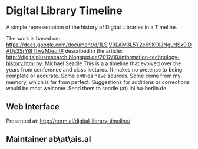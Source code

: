 Digital Library Timeline
========================

A simple representation of the history of Digital Libraries in a Timeline. 

The work is based on: https://docs.google.com/document/d/1LSjV9LAM3L5Y2e69KOIJNgLNSx9lDADs3SrYi8TfwzM/edit# described in the article: http://digitalplusresearch.blogspot.de/2012/10/information-technology-history.html by: Michael Seadle 
        This is a a timeline that evolved over the years from conference and class lectures. It makes no pretense to being complete or accurate. Some entries have sources. Some come from my memory, which is far from perfect. Suggestions for additions or corrections would be most welcome. Send them to seadle (at) ibi.hu-berlin.de. .

## Web Interface		
Presented at: http://norm.al/digital-library-timeline/

## Maintainer ab\at\ais.al